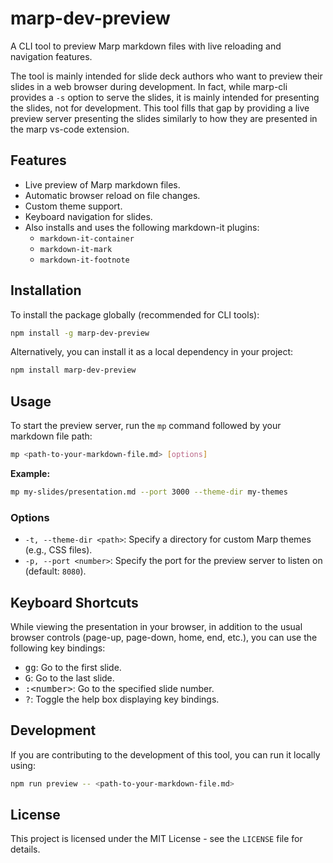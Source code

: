 # marp-dev-preview

A CLI tool to preview Marp markdown files with live reloading and navigation features.

The tool is mainly intended for slide deck authors who want to preview their slides in a web browser during development. In fact, while marp-cli provides a `-s` option to serve the slides, it is mainly intended for presenting the slides, not for development. This tool fills that gap by providing a live preview server presenting the slides similarly to how they are presented in the marp vs-code extension. 

## Features

*   Live preview of Marp markdown files.
*   Automatic browser reload on file changes.
*   Custom theme support.
*   Keyboard navigation for slides.
*   Also installs and uses the following markdown-it plugins:
    *   `markdown-it-container`
    *   `markdown-it-mark`
    *   `markdown-it-footnote`

## Installation

To install the package globally (recommended for CLI tools):

```bash
npm install -g marp-dev-preview
```

Alternatively, you can install it as a local dependency in your project:

```bash
npm install marp-dev-preview
```

## Usage

To start the preview server, run the `mp` command followed by your markdown file path:

```bash
mp <path-to-your-markdown-file.md> [options]
```

**Example:**

```bash
mp my-slides/presentation.md --port 3000 --theme-dir my-themes
```

### Options

*   `-t, --theme-dir <path>`: Specify a directory for custom Marp themes (e.g., CSS files).
*   `-p, --port <number>`: Specify the port for the preview server to listen on (default: `8080`).

## Keyboard Shortcuts

While viewing the presentation in your browser, in addition to the usual browser controls (page-up, page-down, home, end, etc.), you can use the following key bindings:

*   <kbd>gg</kbd>: Go to the first slide.
*   <kbd>G</kbd>: Go to the last slide.
*   <kbd>:&lt;number&gt;</kbd>: Go to the specified slide number.
*   <kbd>?</kbd>: Toggle the help box displaying key bindings.

## Development

If you are contributing to the development of this tool, you can run it locally using:

```bash
npm run preview -- <path-to-your-markdown-file.md>
```

## License

This project is licensed under the MIT License - see the `LICENSE` file for details.
